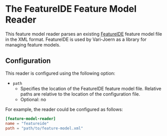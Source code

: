 # The FeatureIDE Feature Model Reader

This feature model reader parses an existing [FeatureIDE](https://featureide.github.io/) feature model file in the XML
format. FeatureIDE is used by Vari-Joern as a library for managing feature models.

## Configuration

This reader is configured using the following option:

- `path`
    - Specifies the location of the FeatureIDE feature model file.
      Relative paths are relative to the location of the configuration file.
    - Optional: no

For example, the reader could be configured as follows:

```toml
[feature-model-reader]
name = "featureide"
path = "path/to/feature-model.xml"
```
